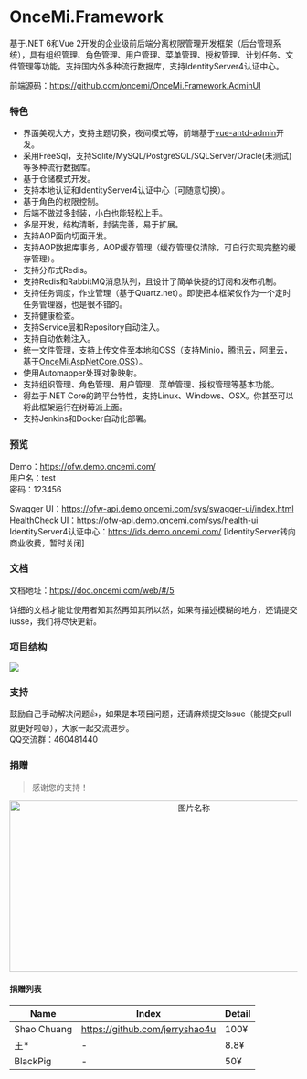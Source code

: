 # OnceMi.Framework
基于.NET 6和Vue 2开发的企业级前后端分离权限管理开发框架（后台管理系统），具有组织管理、角色管理、用户管理、菜单管理、授权管理、计划任务、文件管理等功能。支持国内外多种流行数据库，支持IdentityServer4认证中心。  

前端源码：https://github.com/oncemi/OnceMi.Framework.AdminUI  

### 特色
- 界面美观大方，支持主题切换，夜间模式等，前端基于[vue-antd-admin](https://github.com/iczer/vue-antd-admin "vue-antd-admin")开发。
- 采用FreeSql，支持Sqlite/MySQL/PostgreSQL/SQLServer/Oracle(未测试)等多种流行数据库。
- 基于仓储模式开发。
- 支持本地认证和IdentityServer4认证中心（可随意切换）。
- 基于角色的权限控制。
- 后端不做过多封装，小白也能轻松上手。
- 多层开发，结构清晰，封装完善，易于扩展。
- 支持AOP面向切面开发。
- 支持AOP数据库事务，AOP缓存管理（缓存管理仅清除，可自行实现完整的缓存管理）。
- 支持分布式Redis。
- 支持Redis和RabbitMQ消息队列，且设计了简单快捷的订阅和发布机制。
- 支持任务调度，作业管理（基于Quartz.net）。即使把本框架仅作为一个定时任务管理器，也是很不错的。
- 支持健康检查。
- 支持Service层和Repository自动注入。
- 支持自动依赖注入。
- 统一文件管理，支持上传文件至本地和OSS（支持Minio，腾讯云，阿里云，基于[OnceMi.AspNetCore.OSS](https://github.com/oncemi/OnceMi.AspNetCore.OSS "OnceMi.AspNetCore.OSS")）。
- 使用Automapper处理对象映射。
- 支持组织管理、角色管理、用户管理、菜单管理、授权管理等基本功能。
- 得益于.NET Core的跨平台特性，支持Linux、Windows、OSX。你甚至可以将此框架运行在树莓派上面。
- 支持Jenkins和Docker自动化部署。

### 预览
Demo：https://ofw.demo.oncemi.com/  
用户名：test  
密码：123456  
  
Swagger UI：https://ofw-api.demo.oncemi.com/sys/swagger-ui/index.html  
HealthCheck UI：https://ofw-api.demo.oncemi.com/sys/health-ui  
IdentityServer4认证中心：https://ids.demo.oncemi.com/  [IdentityServer转向商业收费，暂时关闭]

### 文档
文档地址：https://doc.oncemi.com/web/#/5  

详细的文档才能让使用者知其然再知其所以然，如果有描述模糊的地方，还请提交iusse，我们将尽快更新。  

### 项目结构
![](https://raw.githubusercontent.com/oncemi/OnceMi.Framework/main/docs/imgs/01.png)  

### 支持
鼓励自己手动解决问题:+1:，如果是本项目问题，还请麻烦提交Issue（能提交pull就更好啦:smile:），大家一起交流进步。  
QQ交流群：460481440  

### 捐赠

> 感谢您的支持！

<center class="half">
    <img src="https://raw.githubusercontent.com/oncemi/OnceMi.Framework/main/docs/imgs/02.png" width = "630" height = "300" alt="图片名称" align=center />
</center>

#### 捐赠列表  

|  Name | Index | Detail |
| ------------ | ------------ | ------------ |
|  Shao Chuang | https://github.com/jerryshao4u  | 100¥  |
|  王* | -  | 8.8¥  |
|  BlackPig | -  | 50¥  |

